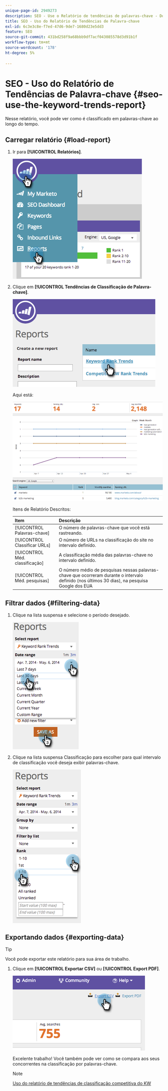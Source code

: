 ```yaml
---
unique-page-id: 2949273
description: SEO - Use o Relatório de tendências de palavras-chave - Documentação do Marketo - Documentação do produto
title: SEO - Uso do Relatório de Tendências de Palavra-chave
exl-id: 6c3e3c8e-f7ed-47d6-9de7-1680d23e5dd3
feature: SEO
source-git-commit: 431bd258f9a68bbb9df7acf043085578d3d91b1f
workflow-type: tm+mt
source-wordcount: '178'
ht-degree: 5%

---
```


# SEO - Uso do Relatório de Tendências de Palavra-chave {#seo-use-the-keyword-trends-report}

Nesse relatório, você pode ver como é classificado em palavras-chave ao longo do tempo.

## Carregar relatório {#load-report}

1. Ir para **[!UICONTROL Relatórios]**.

   ![](assets/image2014-9-18-14-3a12-3a18.png)

1. Clique em **[!UICONTROL Tendências de Classificação de Palavra-chave]**.

   ![](assets/image2014-9-18-14-3a13-3a14.png)

   Aqui está:

   ![](assets/image2014-9-18-14-3a13-3a22.png)

   Itens de Relatório Descritos:

   | Item | Descrição |
   |---|---|
   | [!UICONTROL Palavras-chave] | O número de palavras-chave que você está rastreando. |
   | [!UICONTROL Classificar URLs] | O número de URLs na classificação do site no intervalo definido. |
   | [!UICONTROL Méd. classificação] | A classificação média das palavras-chave no intervalo definido. |
   | [!UICONTROL Méd. pesquisas] | O número médio de pesquisas nessas palavras-chave que ocorreram durante o intervalo definido (nos últimos 30 dias), na pesquisa Google dos EUA |

## Filtrar dados {#filtering-data}

1. Clique na lista suspensa e selecione o período desejado.

   ![](assets/image2014-9-18-14-3a13-3a40.png)

1. Clique na lista suspensa Classificação para escolher para qual intervalo de classificação você deseja exibir palavras-chave.

   ![](assets/image2014-9-18-14-3a13-3a57.png)

## Exportando dados {#exporting-data}

>[!TIP]
>
>Você pode exportar este relatório para sua área de trabalho.

1. Clique em **[!UICONTROL Exportar CSV]** ou **[!UICONTROL Export PDF]**.

   ![](assets/image2014-9-18-14-3a14-3a46.png)

   Excelente trabalho! Você também pode ver como se compara aos seus concorrentes na classificação por palavras-chave.

   >[!NOTE]
   >
   >[Uso do relatório de tendências de classificação competitiva do KW](/help/marketo/product-docs/additional-apps/seo/reports/seo-use-the-competitor-kw-trends-report.md)
